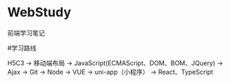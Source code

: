 # WebStudy
前端学习笔记

#学习路线

H5C3 -> 移动端布局 -> JavaScript(ECMAScript、DOM、BOM、JQuery) -> Ajax -> Git -> Node -> VUE -> uni-app（小程序） -> React、TypeScript
